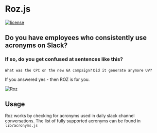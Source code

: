 # Roz.js
[![license](http://img.shields.io/badge/license-MIT-blue.svg?style=flat)](https://raw.githubusercontent.com/mishk0/slack-bot-api/master/LICENSE)

## Do you have employees who consistently use acronyms on Slack?

### If so, do you get confused at sentences like this?

```What was the CPC on the new GA campaign?``` 
```Did it generate anymore UV?```

If you answered yes - then ROZ is for you.

![Roz](https://s3.amazonaws.com/random-fun/Roz-in-Monsters-Inc..jpg "Roz the Acronym Slayer")


## Usage

Roz works by checking for acronyms used in daily slack channel conversations. The list of fully supported acronyms can be found in `lib/acronyms.js`

